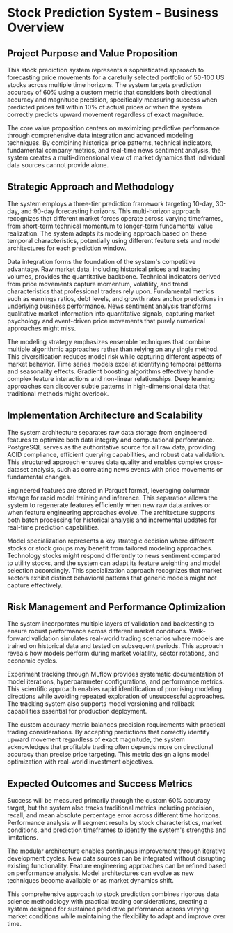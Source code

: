 # Stock Prediction System - Business Overview

## Project Purpose and Value Proposition

This stock prediction system represents a sophisticated approach to forecasting price movements for a carefully selected portfolio of 50-100 US stocks across multiple time horizons. The system targets prediction accuracy of 60% using a custom metric that considers both directional accuracy and magnitude precision, specifically measuring success when predicted prices fall within 10% of actual prices or when the system correctly predicts upward movement regardless of exact magnitude.

The core value proposition centers on maximizing predictive performance through comprehensive data integration and advanced modeling techniques. By combining historical price patterns, technical indicators, fundamental company metrics, and real-time news sentiment analysis, the system creates a multi-dimensional view of market dynamics that individual data sources cannot provide alone.

## Strategic Approach and Methodology

The system employs a three-tier prediction framework targeting 10-day, 30-day, and 90-day forecasting horizons. This multi-horizon approach recognizes that different market forces operate across varying timeframes, from short-term technical momentum to longer-term fundamental value realization. The system adapts its modeling approach based on these temporal characteristics, potentially using different feature sets and model architectures for each prediction window.

Data integration forms the foundation of the system's competitive advantage. Raw market data, including historical prices and trading volumes, provides the quantitative backbone. Technical indicators derived from price movements capture momentum, volatility, and trend characteristics that professional traders rely upon. Fundamental metrics such as earnings ratios, debt levels, and growth rates anchor predictions in underlying business performance. News sentiment analysis transforms qualitative market information into quantitative signals, capturing market psychology and event-driven price movements that purely numerical approaches might miss.

The modeling strategy emphasizes ensemble techniques that combine multiple algorithmic approaches rather than relying on any single method. This diversification reduces model risk while capturing different aspects of market behavior. Time series models excel at identifying temporal patterns and seasonality effects. Gradient boosting algorithms effectively handle complex feature interactions and non-linear relationships. Deep learning approaches can discover subtle patterns in high-dimensional data that traditional methods might overlook.

## Implementation Architecture and Scalability

The system architecture separates raw data storage from engineered features to optimize both data integrity and computational performance. PostgreSQL serves as the authoritative source for all raw data, providing ACID compliance, efficient querying capabilities, and robust data validation. This structured approach ensures data quality and enables complex cross-dataset analysis, such as correlating news events with price movements or fundamental changes.

Engineered features are stored in Parquet format, leveraging columnar storage for rapid model training and inference. This separation allows the system to regenerate features efficiently when new raw data arrives or when feature engineering approaches evolve. The architecture supports both batch processing for historical analysis and incremental updates for real-time prediction capabilities.

Model specialization represents a key strategic decision where different stocks or stock groups may benefit from tailored modeling approaches. Technology stocks might respond differently to news sentiment compared to utility stocks, and the system can adapt its feature weighting and model selection accordingly. This specialization approach recognizes that market sectors exhibit distinct behavioral patterns that generic models might not capture effectively.

## Risk Management and Performance Optimization

The system incorporates multiple layers of validation and backtesting to ensure robust performance across different market conditions. Walk-forward validation simulates real-world trading scenarios where models are trained on historical data and tested on subsequent periods. This approach reveals how models perform during market volatility, sector rotations, and economic cycles.

Experiment tracking through MLflow provides systematic documentation of model iterations, hyperparameter configurations, and performance metrics. This scientific approach enables rapid identification of promising modeling directions while avoiding repeated exploration of unsuccessful approaches. The tracking system also supports model versioning and rollback capabilities essential for production deployment.

The custom accuracy metric balances precision requirements with practical trading considerations. By accepting predictions that correctly identify upward movement regardless of exact magnitude, the system acknowledges that profitable trading often depends more on directional accuracy than precise price targeting. This metric design aligns model optimization with real-world investment objectives.

## Expected Outcomes and Success Metrics

Success will be measured primarily through the custom 60% accuracy target, but the system also tracks traditional metrics including precision, recall, and mean absolute percentage error across different time horizons. Performance analysis will segment results by stock characteristics, market conditions, and prediction timeframes to identify the system's strengths and limitations.

The modular architecture enables continuous improvement through iterative development cycles. New data sources can be integrated without disrupting existing functionality. Feature engineering approaches can be refined based on performance analysis. Model architectures can evolve as new techniques become available or as market dynamics shift.

This comprehensive approach to stock prediction combines rigorous data science methodology with practical trading considerations, creating a system designed for sustained predictive performance across varying market conditions while maintaining the flexibility to adapt and improve over time. 